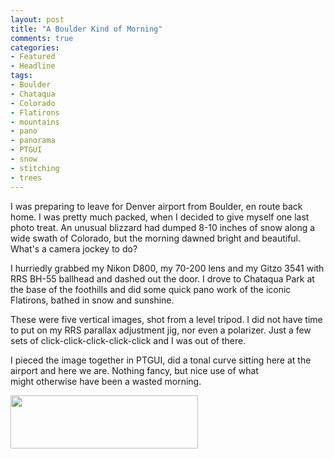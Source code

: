 ```yaml
---
layout: post
title: "A Boulder Kind of Morning"
comments: true
categories:
- Featured
- Headline
tags:
- Boulder
- Chataqua
- Colorado
- Flatirons
- mountains
- pano
- panorama
- PTGUI
- snow
- stitching
- trees
---
```

I was preparing to leave for Denver airport from Boulder, en route back home. I was pretty much packed, when I decided to give myself one last photo treat. An unusual blizzard had dumped 8-10 inches of snow along a wide swath of Colorado, but the morning dawned bright and beautiful. What's a camera jockey to do?

I hurriedly grabbed my Nikon D800, my 70-200 lens and my Gitzo 3541 with RRS BH-55 ballhead and dashed out the door. I drove to Chataqua Park at the base of the foothills and did some quick pano work of the iconic Flatirons, bathed in snow and sunshine.

These were five vertical images, shot from a level tripod. I did not have time to put on my RRS parallax adjustment jig, nor even a polarizer. Just a few sets of click-click-click-click-click and I was out of there.

I pieced the image together in PTGUI, did a tonal curve sitting here at the airport and here we are. Nothing fancy, but nice use of what might otherwise have been a wasted morning.

<a href="http://blog.lesterpickerphoto.com/wp-content/uploads/2013/04/DSC_8383-Panorama-flatirons-3.jpg"><img class="size-medium wp-image-2681" title="DSC_8383 Panorama-flatirons-3" src="http://blog.lesterpickerphoto.com/wp-content/uploads/2013/04/DSC_8383-Panorama-flatirons-3-300x85.jpg" alt="" width="300" height="85" /></a>